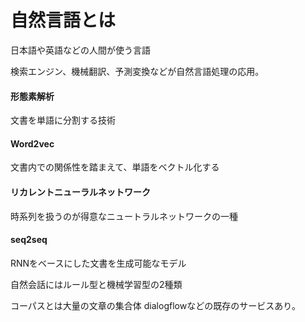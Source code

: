 



# 自然言語とは

日本語や英語などの人間が使う言語

検索エンジン、機械翻訳、予測変換などが自然言語処理の応用。

#### 形態素解析

文書を単語に分割する技術

#### Word2vec 

文書内での関係性を踏まえて、単語をベクトル化する

#### リカレントニューラルネットワーク 

時系列を扱うのが得意なニュートラルネットワークの一種

#### seq2seq 

RNNをベースにした文書を生成可能なモデル

自然会話にはルール型と機械学習型の2種類

コーパスとは大量の文章の集合体 dialogflowなどの既存のサービスあり。


